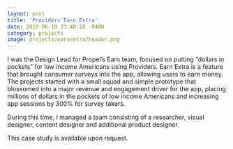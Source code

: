```yaml
---
layout: post
title: 'Providers Earn Extra'
date: 2022-06-19 23:40:28 -0400
category: projects
image: projects/earnextra/header.png
---
```


I was the Design Lead for Propel’s Earn team, focused on putting “dollars in pockets” for low income Americans using Providers. Earn Extra is a feature that brought consumer surveys into the app, allowing users to earn money. The projects started with a small squad and simple prototype that blossomed into a major revenue and engagement driver for the app, placing millions of dollars in the pockets of low income Americans and increasing app sessions by 300% for survey takers.

During this time, I managed a team consisting of a researcher, visual designer, content designer and additional product designer.

This case study is available upon request.
